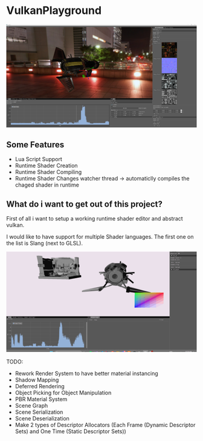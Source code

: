 # VulkanPlayground

![Skybox](PBR_SkyBox.png)

## Some Features
- Lua Script Support
- Runtime Shader Creation
- Runtime Shader Compiling
- Runtime Shader Changes watcher thread -> automaticlly compiles the chaged shader in runtime

## What do i want to get out of this project?
First of all i want to setup a working runtime shader editor and abstract vulkan.

I would like to have support for multiple Shader languages. The first one on the list is Slang (next to GLSL).

![HotShaderReload](HotShaderReload.gif)

TODO:
- Rework Render System to have better material instancing
- Shadow Mapping
- Deferred Rendering
- Object Picking for Object Manipulation
- PBR Material System
- Scene Graph
- Scene Serialization
- Scene Deserialization
- Make 2 types of Descriptor Allocators (Each Frame (Dynamic Descriptor Sets) and One Time (Static Descriptor Sets))